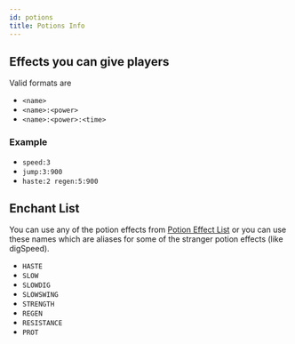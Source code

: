 ```yaml
---
id: potions
title: Potions Info
---
```


## Effects you can give players

Valid formats are

- `<name>`
- `<name>:<power>`
- `<name>:<power>:<time>`

### Example

- `speed:3`
- `jump:3:900`
- `haste:2 regen:5:900`

## Enchant List

You can use any of the potion effects from [Potion Effect List](https://hub.spigotmc.org/javadocs/bukkit/org/bukkit/potion/PotionEffectType.html) or you can use these names which are aliases for some of the stranger potion effects (like digSpeed).

- `HASTE`
- `SLOW`
- `SLOWDIG`
- `SLOWSWING`
- `STRENGTH`
- `REGEN`
- `RESISTANCE`
- `PROT`
